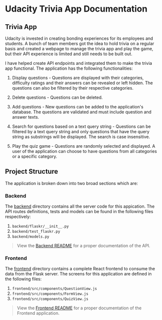 # Udacity Trivia App Documentation

## Trivia App

Udacity is invested in creating bonding experiences for its employees and students. A bunch of team members got the idea to hold trivia on a regular basis and created a webpage to manage the trivia app and play the game, but their API experience is limited and still needs to be built out.

I have helped create API endpoints and integrated them to make the trivia app functional. The application has the following functionalities:

1. Display questions - Questions are displayed with their categories, difficulty ratings and their answers can be revealed or left hidden. The questions can also be filtered by their respective categories.

2. Delete questions - Questions can be deleted.

3. Add questions - New questions can be added to the application's database. The questions are validated and must include question and answer texts.

4. Search for questions based on a text query string - Questions can be filtered by a text query string and only questions that have the query string as substrings will be displayed. The search is case insensitive.

5. Play the quiz game - Questions are randomly selected and displayed. A user of the application can choose to have questions from all categories or a specific category.



## Project Structure

The application is broken down into two broad sections which are:

### Backend

The [backend](./backend/README.md) directory contains all the server code for this appication. The API routes definitions, tests and models can be found in the following files respectively:

1. `backend/flaskr/__init__.py`
2. `backend/test_flaskr.py`
3. `backend/models.py`

> View the [Backend README](./backend/README.md) for a proper documentation of the API.

### Frontend

The [frontend](./frontend/README.md) directory contains a complete React frontend to consume the data from the Flask server. The screens for this application are defined in the following files:


1. `frontend/src/components/QuestionView.js`
2. `frontend/src/components/FormView.js`
3. `frontend/src/components/QuizView.js`


> View the [Frontend README](./frontend/README.md) for a proper documentation of the Frontend application.
